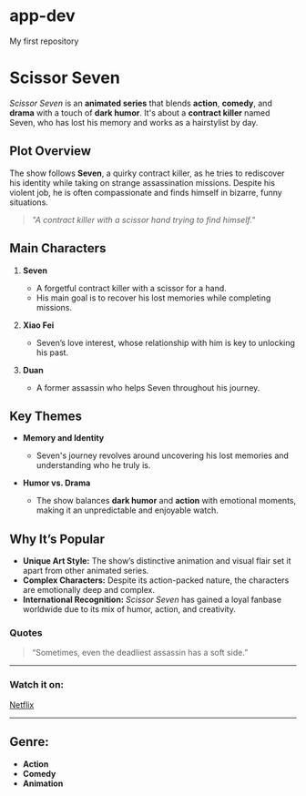 # app-dev
My first repository

# **Scissor Seven**  

*Scissor Seven* is an **animated series** that blends **action**, **comedy**, and **drama** with a touch of **dark humor**. It's about a **contract killer** named Seven, who has lost his memory and works as a hairstylist by day.

## **Plot Overview**  

The show follows **Seven**, a quirky contract killer, as he tries to rediscover his identity while taking on strange assassination missions. Despite his violent job, he is often compassionate and finds himself in bizarre, funny situations.  

> *"A contract killer with a scissor hand trying to find himself."*

## **Main Characters**

1. **Seven**  
   - A forgetful contract killer with a scissor for a hand.  
   - His main goal is to recover his lost memories while completing missions.

2. **Xiao Fei**  
   - Seven’s love interest, whose relationship with him is key to unlocking his past.

3. **Duan**  
   - A former assassin who helps Seven throughout his journey.

## **Key Themes**  

- **Memory and Identity**  
   - Seven's journey revolves around uncovering his lost memories and understanding who he truly is.

- **Humor vs. Drama**  
   - The show balances **dark humor** and **action** with emotional moments, making it an unpredictable and enjoyable watch.

## **Why It’s Popular**  

- **Unique Art Style:** The show’s distinctive animation and visual flair set it apart from other animated series.  
- **Complex Characters:** Despite its action-packed nature, the characters are emotionally deep and complex.  
- **International Recognition:** *Scissor Seven* has gained a loyal fanbase worldwide due to its mix of humor, action, and creativity.

### **Quotes**

> “Sometimes, even the deadliest assassin has a soft side.”

---

### **Watch it on:**  
[Netflix](https://www.netflix.com)  

---

## **Genre:**  
- **Action**  
- **Comedy**  
- **Animation**

